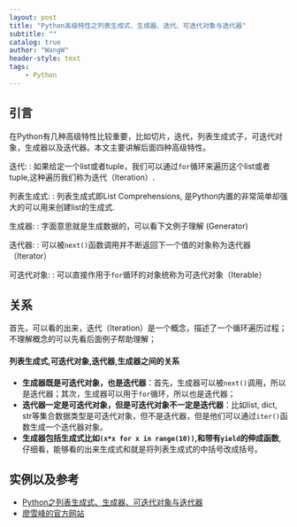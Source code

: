 ```yaml
---
layout: post
title: "Python高级特性之列表生成式、生成器、迭代、可迭代对象与迭代器"
subtitle: ""
catalog: true
author: "WangW"
header-style: text
tags: 
    - Python
---
```



## 引言
在Python有几种高级特性比较重要，比如切片，迭代，列表生成式子，可迭代对象，生成器以及迭代器。本文主要讲解后面四种高级特性。  <!--break-->

迭代:
:    如果给定一个list或者tuple，我们可以通过``for``循环来遍历这个list或者tuple,这种遍历我们称为迭代（Iteration）.

列表生成式:
:    列表生成式即List Comprehensions, 是Python内置的非常简单却强大的可以用来创建list的生成式.

生成器:
:    字面意思就是生成数据的，可以看下文例子理解 (Generator)

迭代器:
:    可以被``next()``函数调用并不断返回下一个值的对象称为迭代器（Iterator）

可迭代对象:
:    可以直接作用于``for``循环的对象统称为可迭代对象（Iterable）

## 关系
首先，可以看的出来，迭代（Iteration）是一个概念，描述了一个循环遍历过程；不理解概念的可以先看后面例子帮助理解；

#### 列表生成式,可迭代对象,迭代器,生成器之间的关系

- **生成器既是可迭代对象，也是迭代器**：首先，生成器可以被``next()``调用，所以是迭代器；其次，生成器可以用于``for``循环，所以也是迭代器；
- **迭代器一定是可迭代对象，但是可迭代对象不一定是迭代器**：比如list, dict, str等集合数据类型是可迭代对象，但不是迭代器，但是他们可以通过``iter()``函数生成一个迭代器对象。
- **生成器包括生成式比如``(x*x for x in range(10))``,和带有``yield``的伸成函数**,仔细看，能够看的出来生成式和就是将列表生成式的中括号改成括号。

## 实例以及参考
- [Python之列表生成式、生成器、可迭代对象与迭代器](https://www.cnblogs.com/yyds/p/6281453.html)
- [廖雪峰的官方网站](https://www.liaoxuefeng.com/wiki/1016959663602400/1017269809315232)
